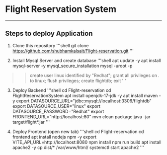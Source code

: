 # Flight Reservation System
---
## Steps to deploy Application
1. Clone this repository
'''shell
git clone https://github.com/shubhamkalsait/Flight-reservation.git
'''

2. Install Mysql Server and create database
'''shell
apt update -y
apt install mysql-server -y
mysql_secure_installation
mysql -uroot -p
>> create user linux identified by "Redhat";
>> grant all privileges on *.* to linux;
>> flush privileges;
>> create flightdb;
>> exit
'''

3. Deploy Backend
'''shell
cd Flight-reservation
cd FlightReservationSystem
apt install openjdk-17-jdk -y
apt install maven -y
export DATASOURCE_URL="jdbc:mysql://localhost:3306/flightdb"
export DATASOURCE_USER="linux"
export DATASOURCE_PASSWORD="Redhat"
export FRONTEND_URL="http://localhost:80"
mvn clean package
java -jar target/flight*.jar
'''

5. Deploy Frontend (open new tab)
'''shell
cd Flight-reservation
cd frontend
apt install nodejs npm -y
export VITE_API_URL=http://localhost:8080
npm install
npm run build
apt install apache2 -y
cp dist/* /var/www/html/
systemctl start apache2
'''

